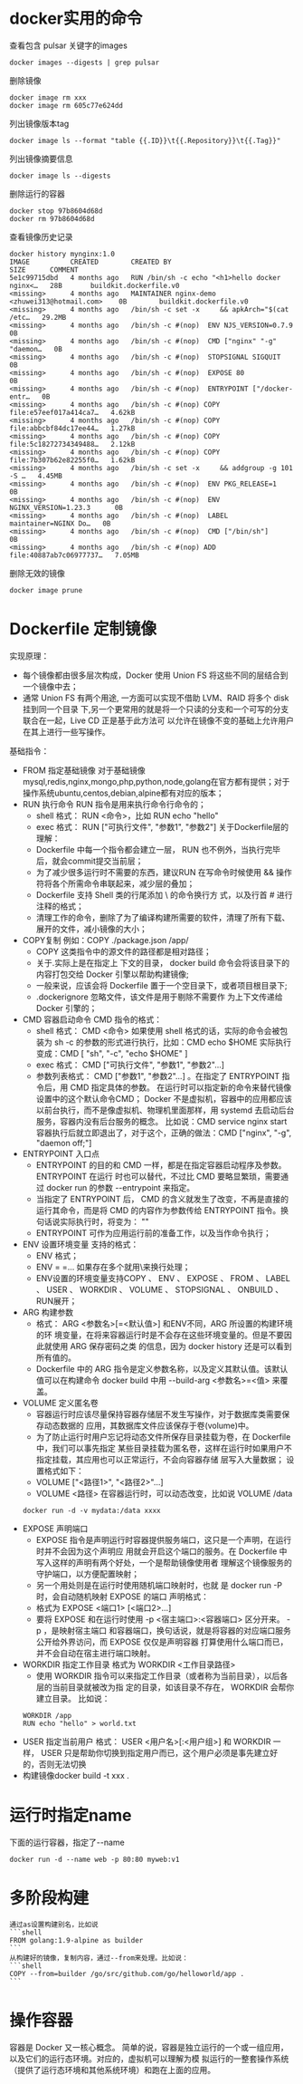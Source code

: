 # docker实用的命令
查看包含 pulsar 关键字的images
```shell
docker images --digests | grep pulsar
```
删除镜像
```shell
docker image rm xxx
docker image rm 605c77e624dd
```
列出镜像版本tag
```shell
docker image ls --format "table {{.ID}}\t{{.Repository}}\t{{.Tag}}"
```
列出镜像摘要信息
```shell
docker image ls --digests
```
删除运行的容器
```shell
docker stop 97b8604d68d
docker rm 97b8604d68d
```
查看镜像历史记录
```shell
docker history mynginx:1.0
IMAGE          CREATED        CREATED BY                                       SIZE      COMMENT
5e1c99715dbd   4 months ago   RUN /bin/sh -c echo "<h1>hello docker nginx<…   28B       buildkit.dockerfile.v0
<missing>      4 months ago   MAINTAINER nginx-demo <zhuwei313@hotmail.com>    0B        buildkit.dockerfile.v0
<missing>      4 months ago   /bin/sh -c set -x     && apkArch="$(cat /etc…   29.2MB    
<missing>      4 months ago   /bin/sh -c #(nop)  ENV NJS_VERSION=0.7.9         0B        
<missing>      4 months ago   /bin/sh -c #(nop)  CMD ["nginx" "-g" "daemon…   0B        
<missing>      4 months ago   /bin/sh -c #(nop)  STOPSIGNAL SIGQUIT            0B        
<missing>      4 months ago   /bin/sh -c #(nop)  EXPOSE 80                     0B        
<missing>      4 months ago   /bin/sh -c #(nop)  ENTRYPOINT ["/docker-entr…   0B        
<missing>      4 months ago   /bin/sh -c #(nop) COPY file:e57eef017a414ca7…   4.62kB    
<missing>      4 months ago   /bin/sh -c #(nop) COPY file:abbcbf84dc17ee44…   1.27kB    
<missing>      4 months ago   /bin/sh -c #(nop) COPY file:5c18272734349488…   2.12kB    
<missing>      4 months ago   /bin/sh -c #(nop) COPY file:7b307b62e82255f0…   1.62kB    
<missing>      4 months ago   /bin/sh -c set -x     && addgroup -g 101 -S …   4.45MB    
<missing>      4 months ago   /bin/sh -c #(nop)  ENV PKG_RELEASE=1             0B        
<missing>      4 months ago   /bin/sh -c #(nop)  ENV NGINX_VERSION=1.23.3      0B        
<missing>      4 months ago   /bin/sh -c #(nop)  LABEL maintainer=NGINX Do…   0B        
<missing>      4 months ago   /bin/sh -c #(nop)  CMD ["/bin/sh"]               0B        
<missing>      4 months ago   /bin/sh -c #(nop) ADD file:40887ab7c06977737…   7.05MB
```

删除无效的镜像
```shell
docker image prune
```

# Dockerfile 定制镜像
实现原理：
- 每个镜像都由很多层次构成，Docker 使用 Union FS 将这些不同的层结合到一个镜像中去；
- 通常 Union FS 有两个用途, 一方面可以实现不借助 LVM、RAID 将多个 disk 挂到同一个目录 下,另一个更常用的就是将一个只读的分支和一个可写的分支联合在一起，Live CD 正是基于此方法可 以允许在镜像不变的基础上允许用户在其上进行一些写操作。

基础指令：
- FROM 指定基础镜像
对于基础镜像 mysql,redis,nginx,mongo,php,python,node,golang在官方都有提供；对于操作系统ubuntu,centos,debian,alpine都有对应的版本；
- RUN 执行命令
    RUN 指令是用来执行命令行命令的；
    - shell 格式： RUN <命令>，比如 RUN echo "hello"
    - exec 格式： RUN ["可执行文件", "参数1", "参数2"]
    关于Dockerfile层的理解：
    - Dockerfile 中每一个指令都会建立一层， RUN 也不例外，当执行完毕后，就会commit提交当前层；
    - 为了减少很多运行时不需要的东西，建议RUN 在写命令时候使用 && 操作符将各个所需命令串联起来，减少层的叠加；
    - Dockerfile 支持 Shell 类的行尾添加 \ 的命令换行方 式，以及行首 # 进行注释的格式；
    - 清理工作的命令，删除了为了编译构建所需要的软件，清理了所有下载、展开的文件，减小镜像的大小；
- COPY复制
    例如：COPY ./package.json /app/
    - COPY 这类指令中的源文件的路径都是相对路径；
    - 关于.实际上是在指定上 下文的目录， docker build 命令会将该目录下的内容打包交给 Docker 引擎以帮助构建镜像;
    - 一般来说，应该会将 Dockerfile 置于一个空目录下，或者项目根目录下;
    - .dockerignore 忽略文件，该文件是用于剔除不需要作 为上下文传递给 Docker 引擎的；
- CMD 容器启动命令
    CMD 指令的格式：
    - shell 格式： CMD <命令> 
        如果使用 shell 格式的话，实际的命令会被包装为 sh -c 的参数的形式进行执行，比如：CMD echo $HOME 实际执行变成：CMD [ "sh", "-c", "echo $HOME" ]
    - exec 格式： CMD ["可执行文件", "参数1", "参数2"...]
    - 参数列表格式： CMD ["参数1", "参数2"...] 。在指定了 ENTRYPOINT 指令后，用 CMD 指定具体的参数。
    在运行时可以指定新的命令来替代镜像设置中的这个默认命令CMD；
    Docker 不是虚拟机，容器中的应用都应该以前台执行，而不是像虚拟机、物理机里面那样，用 systemd 去启动后台服务，容器内没有后台服务的概念。
    比如说：CMD service nginx start 容器执行后就立即退出了，对于这个，正确的做法：CMD ["nginx", "-g", "daemon off;"]
- ENTRYPOINT 入口点
    - ENTRYPOINT 的目的和 CMD 一样，都是在指定容器启动程序及参数。 ENTRYPOINT 在运行 时也可以替代，不过比 CMD 要略显繁琐，需要通过 docker run 的参数 --entrypoint 来指定。
    - 当指定了 ENTRYPOINT 后， CMD 的含义就发生了改变，不再是直接的运行其命令，而是将 CMD 的内容作为参数传给 ENTRYPOINT 指令。换句话说实际执行时，将变为：<ENTRYPOINT> "<CMD>"
    - ENTRYPOINT 可作为应用运行前的准备工作，以及当作命令执行；
- ENV 设置环境变量
    支持的格式：
    - ENV <key> <value> 格式；
    - ENV <key1>=<value1> <key2>=<value2>... 如果存在多个就用\来换行处理；
    - ENV设置的环境变量支持COPY 、 ENV 、 EXPOSE 、 FROM 、 LABEL 、 USER 、 WORKDIR 、 VOLUME 、 STOPSIGNAL 、 ONBUILD 、 RUN展开；
- ARG 构建参数
    - 格式： ARG <参数名>[=<默认值>] 和ENV不同，ARG 所设置的构建环境的环 境变量，在将来容器运行时是不会存在这些环境变量的。但是不要因此就使用 ARG 保存密码之类 的信息，因为 docker history 还是可以看到所有值的。
    - Dockerfile 中的 ARG 指令是定义参数名称，以及定义其默认值。该默认值可以在构建命令 docker build 中用 --build-arg <参数名>=<值> 来覆盖。
- VOLUME 定义匿名卷
    - 容器运行时应该尽量保持容器存储层不发生写操作，对于数据库类需要保存动态数据的 应用，其数据库文件应该保存于卷(volume)中。
    - 为了防止运行时用户忘记将动态文件所保存目录挂载为卷，在 Dockerfile 中，我们可以事先指定 某些目录挂载为匿名卷，这样在运行时如果用户不指定挂载，其应用也可以正常运行，不会向容器存储 层写入大量数据；
    设置格式如下：
    - VOLUME ["<路径1>", "<路径2>"...]
    - VOLUME <路径>
    在容器运行时，可以动态改变，比如说 VOLUME /data
    ```shell
    docker run -d -v mydata:/data xxxx
    ```
- EXPOSE 声明端口
    - EXPOSE 指令是声明运行时容器提供服务端口，这只是一个声明，在运行时并不会因为这个声明应 用就会开启这个端口的服务。在 Dockerfile 中写入这样的声明有两个好处，一个是帮助镜像使用者 理解这个镜像服务的守护端口，以方便配置映射；
    - 另一个用处则是在运行时使用随机端口映射时，也就 是 docker run -P 时，会自动随机映射 EXPOSE 的端口
    声明格式：
    - 格式为 EXPOSE <端口1> [<端口2>...]
    - 要将 EXPOSE 和在运行时使用 -p <宿主端口>:<容器端口> 区分开来。 -p ，是映射宿主端口 和容器端口，换句话说，就是将容器的对应端口服务公开给外界访问，而 EXPOSE 仅仅是声明容器 打算使用什么端口而已，并不会自动在宿主进行端口映射。
- WORKDIR 指定工作目录
    格式为 WORKDIR <工作目录路径>
    - 使用 WORKDIR 指令可以来指定工作目录（或者称为当前目录），以后各层的当前目录就被改为指 定的目录，如该目录不存在， WORKDIR 会帮你建立目录。
    比如说：
    ```shell
    WORKDIR /app
    RUN echo "hello" > world.txt
    ```
- USER 指定当前用户
    格式： USER <用户名>[:<用户组>]
    和 WORKDIR 一样， USER 只是帮助你切换到指定用户而已，这个用户必须是事先建立好 的，否则无法切换
- 构建镜像docker build -t xxx .

# 运行时指定name
下面的运行容器，指定了--name
```shell
docker run -d --name web -p 80:80 myweb:v1
```

# 多阶段构建
    通过as设置构建别名，比如说
    ```shell
    FROM golang:1.9-alpine as builder
    ```
    从构建好的镜像，复制内容，通过--from来处理。比如说：
    ```shell
    COPY --from=builder /go/src/github.com/go/helloworld/app .
    ```
# 操作容器
容器是 Docker 又一核心概念。 简单的说，容器是独立运行的一个或一组应用，以及它们的运行态环境。对应的，虚拟机可以理解为模 拟运行的一整套操作系统（提供了运行态环境和其他系统环境）和跑在上面的应用。
